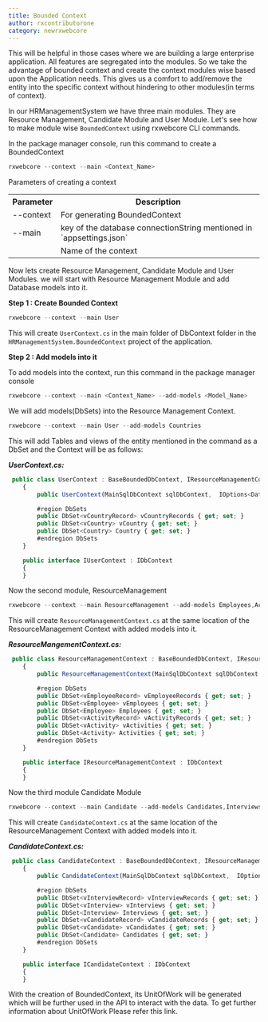 ```yaml
---
title: Bounded Context
author: rxcontributorone
category: newrxwebcore  
---
```


This will be helpful in those cases where we are building a large enterprise application. All features are segregated into the modules. So we take the advantage of bounded context and create the context modules wise based upon the Application needs. This gives us a comfort to add/remove the entity into the specific context without hindering to other modules(in terms of context).

In our HRManagementSystem we have three main modules. They are Resource Management, Candidate Module and User Module. Let's see how to make module wise `BoundedContext` using rxwebcore CLI commands.

In the package manager console, run this command to create a BoundedContext

```js
rxwebcore --context --main <Context_Name>
```

Parameters of creating a context 

<table class="table table-bordered table-striped">
<tr><th>Parameter</th><th>Description</th></tr>
<tr><td>--context</td><td>For generating BoundedContext</td></tr>
<tr><td>--main</td><td>key of the database connectionString mentioned in `appsettings.json`</td></tr>
<tr><td><Context_Name></td><td>Name of the context</td></tr>
</table>

Now lets create Resource Management, Candidate Module and User Modules. we will start with Resource Management Module and add Database models into it.

**Step 1 : Create Bounded Context**

```js
rxwebcore --context --main User
```

This will create `UserContext.cs` in the main folder of DbContext folder in the `HRManagementSystem.BoundedContext` project of the application. 

**Step 2 : Add models into it**

To add models into the context, run this command in the package manager console

```js
rxwebcore --context --main <Context_Name> --add-models <Model_Name>
```

We will add models(DbSets) into the Resource Management Context.

```js
rxwebcore --context --main User --add-models Countries
```

This will add Tables and views of the entity mentioned in the command as a DbSet and the Context will be as follows: 

***UserContext.cs:*** 
```js
 public class UserContext : BaseBoundedDbContext, IResourceManagementContext
    {
        public UserContext(MainSqlDbContext sqlDbContext,  IOptions<DatabaseConfig> databaseConfig, IHttpContextAccessor contextAccessor,TenantDbConnectionInfo tenantDbConnection): base(sqlDbContext, databaseConfig.Value, contextAccessor,tenantDbConnection){ }

        #region DbSets
        public DbSet<vCountryRecord> vCountryRecords { get; set; }
        public DbSet<vCountry> vCountry { get; set; }
        public DbSet<Country> Country { get; set; }
        #endregion DbSets
    }

    public interface IUserContext : IDbContext
    {
    }
``` 

Now the second module, ResourceManagement

```js
rxwebcore --context --main ResourceManagement --add-models Employees,Activities
```

This will create `ResourceManagementContext.cs` at the same location of the ResourceManagement Context with added models into it.

***ResourceMangementContext.cs:*** 
```js
 public class ResourceManagementContext : BaseBoundedDbContext, IResourceManagementContext
    {
        public ResourceManagementContext(MainSqlDbContext sqlDbContext,  IOptions<DatabaseConfig> databaseConfig, IHttpContextAccessor contextAccessor,TenantDbConnectionInfo tenantDbConnection): base(sqlDbContext, databaseConfig.Value, contextAccessor,tenantDbConnection){ }

        #region DbSets
        public DbSet<vEmployeeRecord> vEmployeeRecords { get; set; }
        public DbSet<vEmployee> vEmployees { get; set; }
        public DbSet<Employee> Employees { get; set; }
        public DbSet<vActivityRecord> vActivityRecords { get; set; }
        public DbSet<vActivity> vActivities { get; set; }
        public DbSet<Activity> Activities { get; set; }
        #endregion DbSets
    }

    public interface IResourceManagementContext : IDbContext
    {
    }
```    

Now the third module Candidate Module

```js
rxwebcore --context --main Candidate --add-models Candidates,Interviews
```

This will create `CandidateContext.cs` at the same location of the ResourceManagement Context with added models into it.

***CandidateContext.cs:*** 
```js
 public class CandidateContext : BaseBoundedDbContext, IResourceManagementContext
    {
        public CandidateContext(MainSqlDbContext sqlDbContext,  IOptions<DatabaseConfig> databaseConfig, IHttpContextAccessor contextAccessor,TenantDbConnectionInfo tenantDbConnection): base(sqlDbContext, databaseConfig.Value, contextAccessor,tenantDbConnection){ }

        #region DbSets
        public DbSet<vInterviewRecord> vInterviewRecords { get; set; }
        public DbSet<vInterview> vInterviews { get; set; }
        public DbSet<Interview> Interviews { get; set; }
        public DbSet<vCandidateRecord> vCandidateRecords { get; set; }
        public DbSet<vCandidate> vCandidates { get; set; }
        public DbSet<Candidate> Candidates { get; set; }
        #endregion DbSets
    }

    public interface ICandidateContext : IDbContext
    {
    }
```    

With the creation of BoundedContext, its UnitOfWork will be generated which will be further used in the API to interact with the data. To get further information about UnitOfWork Please refer this link.